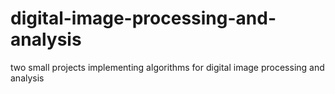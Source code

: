 # digital-image-processing-and-analysis
two small projects implementing algorithms for digital image processing and analysis
